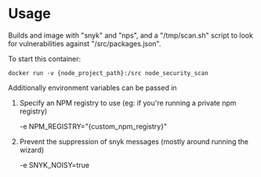 # Usage

Builds and image with "snyk" and "nps", and a "/tmp/scan.sh" script to look for vulnerabilities against
"/src/packages.json".

To start this container:

    docker run -v {node_project_path}:/src node_security_scan

Additionally environment variables can be passed in

1. Specify an NPM registry to use (eg: if you're running a private npm registry)

    -e NPM_REGISTRY="{custom_npm_registry}"

2. Prevent the suppression of snyk messages (mostly around running the wizard)

    -e SNYK_NOISY=true
